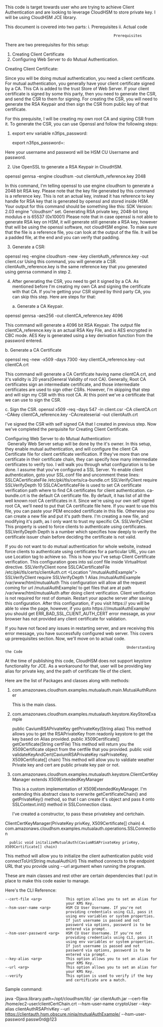 This code is target towards user who are trying to achieve Client Authentication and are looking to leverage CloudHSM to store private key. I will be using CloudHSM JCE library.


This document is covered into two parts:
i. Prerequisites
ii. Actual code

                                                      Prerequisites
						      
                                                      
There are two prerequisites for this setup:
1. Creating Client Certificate
2. Configuring Web Server to do Mutual Authentication. 

Creating Client Certificate:

Since you will be doing mutual authentication, you need a client certificate. 
For mutual authentication, you generally have your client certificate signed by a CA. This CA is added to the trust Store of Web Server. 
If your client certificate is signed by some this party, then you need to generate the CSR, and send the CSR to them for signing.
For creating the CSR, you will need to generate the RSA Keypair and then sign the CSR from public key of that certificate.

For this prequisite, I will be creating my own root CA and signing CSR from it.
To generate the CSR, you can use Openssl and follow the following steps:

1. export env variable n3fips_password:

    export n3fips_password=<CU user name>:<password>

Here your username and password will be HSM CU Username and password.

2. Use OpenSSL to generate a RSA Keypair in CloudHSM. 

openssl genrsa -engine cloudhsm -out clientAuth_reference.key 2048

In this command, I'm telling openssl to use engine cloudhsm to generate a 2048 bit RSA key. Please note that the key file generated by this command is a reference key. This is not an actual key, instead it has reference to key handle for RSA key that is generated by openssl and stored inside HSM. Your output for this command should be something like this:
	SDK Version: 2.03
engine "cloudhsm" set.
Generating RSA private key, 2048-bit long modulus
e is 65537 (0x10001)
Please note that in case openssl is not able to generate RSA key on HSM, it will generate still generate a RSA key, however that will be using the openssl software, not cloudHSM engine. To make sure that the file is a reference file, you can look at the output of the file. It will be a padded file, at the end and you can verify that padding. 

3. Generate a CSR:

openssl req -engine cloudhsm -new -key clientAuth_reference.key -out client.csr
Using this command, you will generate a CSR. clientAuth_reference.key is the same reference key that you generated using genrsa command in step 2.

4. After generating the CSR, you need to get it signed by a CA. As mentioned before I'm creating my own CA and signing the certificate with that CA. If you're getting your CSR signed by third party CA, you can skip this step. Here are steps for that:

   a. Generate a CA Keypair.

openssl genrsa -aes256 -out clientCA_reference.key 4096

This command will generate a 4096 bit RSA Keypair. The output file clientCA_reference.key is an actual RSA Key File, and is AES encrypted in CBC mode. AES Key is generated using a key derivation function from the password entered.

   b. Generate a CA Certificate

openssl req -new -x509 -days 7300 -key clientCA_reference.key -out clientCA.crt

This command will generate a CA Certificate having name clientCA.crt, and it's validity is 20 years(General Validity of root CA). Generally, Root CA certificates sign an intermediate certificate, and those intermediate certificates are used to sign other CSRs. However, I'm skipping that step and will sign my CSR with this root CA. At this point we've a certificate that we can use to sign the CSR. 

   c. Sign the CSR.
openssl x509 -req -days 547 -in client.csr -CA clientCA.crt -CAkey clientCA_reference.key -CAcreateserial -out clientAuth.crt

I've signed the CSR with self signed CA that I created in previous step. 
Now we've completed the perquisite for Creating Client Certificate. 

Configuring Web Server to do Mutual Authentication:
                                        
Generally Web Server setup will be done by the it's owner. In this setup, they enable mutual authentication, and will configure the client CA Certificate file for client certificate verification. If they've more than one certificate in their certificate chain, they can specify how many intermediate certificates to verify too. 
I will walk you through what configuration is to be done. 
I assume that you've configured a SSL Server.
Yo enable client authentication, goto your SSL.conf file and uncomment these lines:
SSLCACertificateFile /etc/pki/tls/certs/ca-bundle.crt
SSLVerifyClient require 
SSLVerifyDepth 10
SSLCACertificateFile is used to set CA certificate verification path where to find CA certificates for client authentication. ca-bundle.crt is the default CA certificate file. By default, it has list of all the well known root CA certificates in it. Since we're using our own self signed root CA, we'll need to put that CA certificate file here. If you want to use this file, you can paste your PEM encoded certificate in this file. Otherwise you can create a new file and put it's path there.
I'm creating a new file, and modifying it's path, as I only want to trust my specific CA. 
SSLVerifyClient This property is used to force clients to authenticate using certificates.
SSLVerifyDepth Depth is a number which specifies how deeply to verify the certificate issuer chain before deciding the certificate is not valid.

If you do not want to do mutual authentication for whole website, instead force clients to authenticate using certificates for a particular URL, you can use Location tag to achieve so. This is how you I've setup Client Certificate verification. This configuration goes into ssl.conf file inside VirtualHost directive.
SSLVerifyClient none 
SSLCACertificateFile /etc/pki/tls/certs/clientAuth.crt 
<Location "/mutualAuthExample"> 
    SSLVerifyClient require 
    SSLVerifyDepth 1 
</Location> 
Alias /mutualAuthExample /var/www/html/mutualAuth
This configuration will allow all the request coming for url <yourdomain>/mutualAuthExample/ to get files that are at path /var/www/html/mutualAuth after doing client verification. Client verification is not required for rest of domain. 
Restart your apache server after saving this configuration.  After this configuration, if you visit https://<yourdomain> you will be able to view the page, however, if you goto https://<yourdomain>/mutualAuthExample/ you should get ERR_BAD_SSL_CLIENT_AUTH_CERT error message, as your browser has not provided any client certificate for validation.

If you have not faced any issues in restarting server, and are receiving this error message, you have successfully configured web server. 
This covers up prerequisites section. Now, we'll move on to actual code. 



                                                            Understanding the Code
                                                            
At the time of publishing this code, CloudHSM does not support keystore functionality for JCE. As a workaround for that, user will be providing key alias for private key, and the path of certificate file of the client. 

Here are the list of Packages and classes along with methods:

1. com.amazonaws.cloudhsm.examples.mutualauth.main.MutualAuthRunner

    This is the main class. 

2. com.amazonaws.cloudhsm.examples.mutualauth.keystore.KeyStoreExample

    public CaviumRSAPrivateKey getPrivateKey(String alias) 
This method allows you to get the RSAPrivateKey from readonly keystore to get the key based on Alias provided. 
    public X509Certificate[] getCertificate(String certFile) 
This method will return you the X509Certificate object from the certfile that you provided. 
    public void validateKeyAndCert(CaviumRSAPrivateKey rsaPrivateKey, X509Certificate[] chain)
This method will allow you to valdiate weather Private key and cert are public private key pair or not.
3. com.amazonaws.cloudhsm.examples.mutualauth.keystore.ClientCertKeyManager extends X509ExtendedKeyManager

      This is a custom implementation of X509ExtendedKeyManager. I'm extending this abstract class to overwrite getCertificateChain() and getPrivateKey() method, so that I can create it's object and pass it onto SSLContext.init() method in SSLConnection class.

      I've created a constructor, to pass these privatekey and certchain.

ClientCertKeyManager(PrivateKey privKey, X509Certificate[] chain) 
4. com.amazonaws.cloudhsm.examples.mutualauth.operations.SSLConnection

      public void initalizeMutualAuth(CaviumRSAPrivateKey privKey, X509Certificate[] chain) 
This method will allow you to initialize the client authentication
      public void connectToUrl(String mutualAuthUrl) 
This method connects to the endpoint URL that you provide using --url argument when running the program.


These are main classes and rest other are certain dependencies that I put in place to make this code easier to manage.

Here's the CLI Reference:


    --cert-file <arg>           This option allows you to set an alias for
                                your KMS Key.
    --hsm-user-name <arg>       HSM CU User Username. If you're not
                                providing credentials using CLI, pass it
                                using env variables or system properties.
                                If just username is passed and not
                                password via options, password is to be
                                entered via prompt.
    --hsm-user-password <arg>   HSM CU User Username. If you're not
                                providing credentials using CLI, pass it
                                using env variables or system properties.
                                If just username is passed and not
                                password via options, password is to be
                                entered via prompt.
    --key-alias <arg>           This option allows you to set an alias for
                                your KMS Key.
    --url <arg>                 This option allows you to set an alias for
                                your KMS Key.
    --verify                    This option is used to verify if the key
                                and certificate are a match.
Sample command:

java -Djava.library.path=/opt/cloudhsm/lib/ -jar clientAuth.jar --cert-file /home/ec2-user/clientCertChain.crt --hsm-user-name cryptoUser --key-alias clientAuthRSAPrivKey --url https://clientauth.hsm.obscure.ninja/mutualAuthExample/ --hsm-user-password passw0rd@123 

